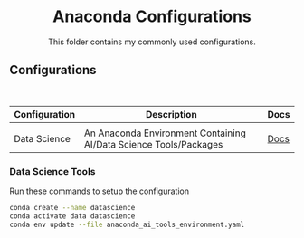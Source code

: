 <h1 align="center">Anaconda Configurations</h1>
<p align="center">
    This folder contains my commonly used configurations.
</p>

## Configurations
<br>


| Configuration | Description                                 | Docs                                     |
| ------------  | ------------------------------------------- | -------------------------------          |
|                                 |
| Data Science | An Anaconda Environment Containing AI/Data Science Tools/Packages | [Docs](./anaconda_ai_tools_environment.yaml) |


### Data Science Tools

Run these commands to setup the configuration

```bash
conda create --name datascience
conda activate data datascience
conda env update --file anaconda_ai_tools_environment.yaml
```